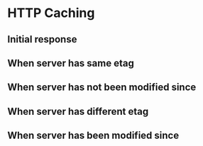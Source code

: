 # HTTP Caching

## Initial response

## When server has same etag

## When server has not been modified since

## When server has different etag

## When server has been modified since
